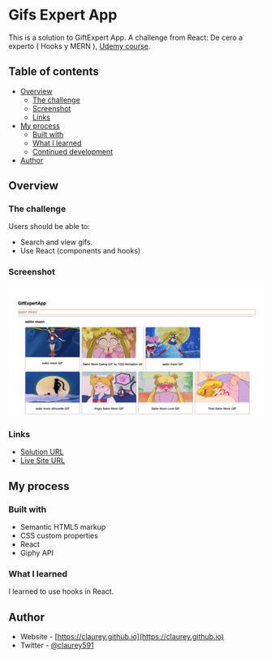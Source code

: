 # Gifs Expert App

This is a solution to GiftExpert App. A challenge from React: De cero a experto ( Hooks y MERN ), [Udemy course](https://www.udemy.com/course/react-cero-experto/?utm_source=adwords&utm_medium=udemyads&utm_campaign=ReactNative_v.PROF_la.ES_cc.LATAM&utm_term=_._ag_123389080934_._ad_532651817217_._kw__._de_c_._dm__._pl__._ti_dsa-1293610395746_._li_9060924_._pd__._&matchtype=&gclid=CjwKCAjwlcaRBhBYEiwAK341jWJ8UyJMIblCBR-3j1wk_jAshTiEj3TtGF8RSa2JU4xMOeHfSRzPghoCE1YQAvD_BwE).

## Table of contents

- [Overview](#overview)
  - [The challenge](#the-challenge)
  - [Screenshot](#screenshot)
  - [Links](#links)
- [My process](#my-process)
  - [Built with](#built-with)
  - [What I learned](#what-i-learned)
  - [Continued development](#continued-development)
- [Author](#author)


## Overview

### The challenge

Users should be able to:

- Search and view gifs.
- Use React (components and hooks)

### Screenshot

![](preview-screenshot.png)


### Links

- [Solution URL](https://github.com/claurey/gifs-expert-app)
- [Live Site URL](https://claurey.github.io/gifs-expert-app/)

## My process

### Built with

- Semantic HTML5 markup
- CSS custom properties
- React 
- Giphy API



### What I learned

I learned to use hooks in React.


## Author

- Website - [https://claurey.github.io](https://claurey.github.io)
- Twitter - [@claurey591](https://www.twitter.com/claurey591)
